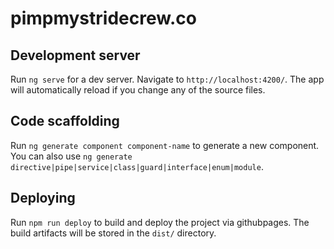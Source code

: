 # pimpmystridecrew.co


## Development server

Run `ng serve` for a dev server. Navigate to `http://localhost:4200/`. The app will automatically reload if you change any of the source files.

## Code scaffolding

Run `ng generate component component-name` to generate a new component. You can also use `ng generate directive|pipe|service|class|guard|interface|enum|module`.

## Deploying

Run `npm run deploy` to build and deploy the project via githubpages. The build artifacts will be stored in the `dist/` directory. 